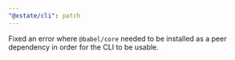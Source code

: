 ```yaml
---
"@xstate/cli": patch
---
```


Fixed an error where `@babel/core` needed to be installed as a peer dependency in order for the CLI to be usable.

